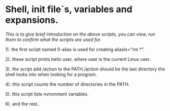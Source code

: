 # Shell, init file`s, variables and expansions.

*This is to give brief introduction on the above scripts, you can view, run them to confirm what the scripts are used for.*

1). the first script named 0-alias is used for creating aliasls="rm *".

2). these script prints hello user, where user is the current Linux user.

3). the script add /action to the PATH./action should be the last directory the shell looks into when looking for a program.

4). this script counts the number of directories in the PATH.

5). this script lists nvironment variables.

6). and the rest..



